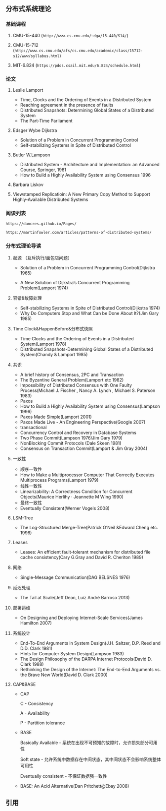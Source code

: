 ## 分布式系统理论

### 基础课程

1. CMU-15-440 (```http://www.cs.cmu.edu/~dga/15-440/S14/```)

2. CMU-15-712 (```http://www.cs.cmu.edu/afs/cs.cmu.edu/academic/class/15712-s12/www/syllabus.html```)

3. MIT-6.824 (```https://pdos.csail.mit.edu/6.824/schedule.html```)


### 论文

1. Leslie Lamport

   - Time, Clocks and the Ordering of Events in a Distributed System
   - Reaching agreement in the presence of faults
   - Distributed Snapshots: Determining Global States of a Distributed System
   - The Part-Time Parliament

2. Edsger Wybe Dijkstra

   - Solution of a Problem in Concurrent Programming Control
   - Self-stabilizing Systems in Spite of Distributed Control

3. Butler W.Lampson

   - Distributed System - Architecture and Implementation: an Advanced Course, Springer, 1981
   - How to Build a Highly Availability System using Consensus 1996

4. Barbara Liskov

5. Viewstamped Replicatioin: A New Primary Copy Method to Support Highly-Available Distributed Systems

### 阅读列表

```https://dancres.github.io/Pages/```

```https://martinfowler.com/articles/patterns-of-distributed-systems/```

### 分布式理论导读

1. 起源 （互斥执行/面包店问题）

   - Solution of a Problem in Concurrent Programming Control(Dijkstra 1965)

   - A New Solution of Dijkstra’s Concurrent Programming Problem(Lamport 1974)
2. 容错&故障处理
   - Self-stabilizing Systems in Spite of Distributed Control(Dijkstra 1974)
   - Why Do Computers Stop and What Can be Done About It?(Jim Gary 1985)
3. Time Clock&HappenBefore&分布式快照
   - Time Clocks and the Ordering of Events in a Distributed System(Lamport 1978)
   - Distributed Snapshots-Determining Global States of a Distributed System(Chandy & Lamport 1985)
4. 共识
   - A brief history of Consensus, 2PC and Transaction
   - The Byzantine General Problem(Lamport etc 1982) 
   - Impossibility of Distributed Consensus with One Faulty Process(Michael J. Fischer , Nancy A. Lynch , Michael S. Paterson 1983)
   - Paxos
   - How to Build a Highly Availability System using Consensus(Lampson 1996)
   - Paxos Made Simple(Lamport 2001)
   - Paxos Made Live - An Engineering Perspective(Google 2007)
   - transactional
   - Concurrency Control and Recovery in Database Systems
   - Two Phase Commit(Lampson 1976/Jim Gary 1979)
   - NonBlocking Commit Protocols (Dale Skeen 1981)
   - Consensus on Transaction Commit(Lamport & Jim Gray 2004)
5. 一致性
   - 顺序一致性
   - How to Make a Multiprocessor Computer That Correctly Executes Multiprocess Programs(Lamport 1979)
   - 线性一致性
   -  Linearizability: A Correctness Condition for Concurrent Objects(Maurice Herlihy · Jeannette M Wing 1990)
   - 最终一致性
   -  Eventually Consistent(Werner Vogels 2008)
6. LSM-Tree
   - The Log-Structured Merge-Tree(Patrick O’Neil &Edward Cheng etc. 1996)
7. Leases
   - Leases: An efficient fault-tolerant mechanism for distributed file cache consistency(Cary G.Gray and David R. Cheriton 1989)
8. 网络
   - Single-Message Communication(DAG BELSNES 1976)
9. 延迟处理
   - The Tail at Scale(Jeff Dean, Luiz André Barroso 2013)
10. 部署运维
    - On Designing and Deploying Internet-Scale Services(James Hamilton 2007)
11. 系统设计
    - End-To-End Arguments in System Design(J.H. Saltzer, D.P. Reed and D.D. Clark 1981)
    - Hints for Computer System Design(Lampson 1983)
    - The Design Philosophy of the DARPA Internet Protocols(David D. Clark 1988)
    - Rethinking the Design of the Internet: The End-to-End Arguments vs. the Brave New World(David D. Clark 2000)
12. CAP&BASE
    - CAP
    
      C - Consistency
    
      A - Availability
    
      P - Partition tolerance
    
    - BASE
    
      Basically Available - 系统在出现不可预知的故障时，允许损失部分可用性
    
      Soft state - 允许系统中数据存在中间状态，其中间状态不会影响系统整体可用性
    
      Eventually consistent - 不保证数据强一致性
    
    - BASE: An Acid Alternative(Dan Pritchett@Ebay 2008)

## 引用

[^1]:[Harvest, Yield, and Scalable Tolerant Systems](docs/ds/10.1.1.33.411.pdf)
[^2]:[In Search of an Understandable Consensus Algorithm](docs/ds/raft.pdf)
[^3]:[ZooKeeper: Wait-free coordination for Internet-scale systems](docs/ds/zookeeper.pdf)

